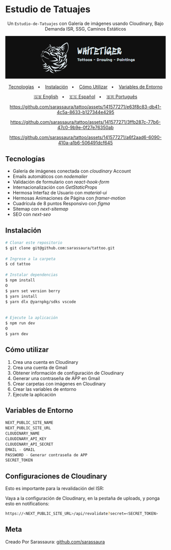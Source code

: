 # Estudio de Tatuajes

<div align="center">

Un `Estudio-de-Tatuajes` con Galería de imágenes usando Cloudinary, Bajo Demanda ISR, SSG, Caminos Estáticos

![Banner](/public/Banner.png?raw=true)

[Tecnologías](#tecnologías)&nbsp;&nbsp; • &nbsp;&nbsp;
[Instalación](#instalación)&nbsp;&nbsp; • &nbsp;&nbsp;
[Cómo Utilizar](#cómo-utilizar)&nbsp;&nbsp; • &nbsp;&nbsp;
[Variables de Entorno](#variables-de-entorno)

[🇬🇧 English](/README.md)&nbsp;&nbsp; • &nbsp;&nbsp;
[🇪🇸 Español](/README.es.md)&nbsp;&nbsp; • &nbsp;&nbsp;
[🇧🇷 Português](/README.pt-BR.md)

https://github.com/sarassaura/tattoo/assets/141577271/e63f8c83-db41-4c5a-8633-b127344e4295

https://github.com/sarassaura/tattoo/assets/141577271/3ffb287c-77b6-47c0-9b9e-0f27e76350ab

https://github.com/sarassaura/tattoo/assets/141577271/a6f2aad6-6090-410a-a1b6-506491dcf645

</div>

## Tecnologías

- Galería de imágenes conectada con _cloudinary_ Account
- Emails automáticos con _nodemailer_
- Validación de formulario con _react-hook-form_
- Internacionalización con _GetStaticProps_
- Hermosa Interfaz de Usuario con _material-ui_
- Hermosas Animaciones de Página con _framer-motion_
- Cuadrícula de 8 puntos Responsivo con _figma_
- Sitemap con _next-sitemap_
- SEO con _next-seo_

## Instalación

```sh
# Clonar este repositorio
$ git clone git@github.com:sarassaura/tattoo.git

# Ingrese a la carpeta
$ cd tattoo

# Instalar dependencias
$ npm install
O
$ yarn set version berry
$ yarn install
$ yarn dlx @yarnpkg/sdks vscode


# Ejecute la aplicación
$ npm run dev
O
$ yarn dev
```

## Cómo utilizar

1. Crea una cuenta en Cloudinary
2. Crea una cuenta de Gmail
3. Obtener información de configuración de Cloudinary
4. Generar una contraseña de APP en Gmail
5. Crear carpetas con imágenes en Cloudinary
6. Crear las variables de entorno
7. Ejecute la aplicación

## Variables de Entorno

```bash
NEXT_PUBLIC_SITE_NAME
NEXT_PUBLIC_SITE_URL
CLOUDINARY_NAME
CLOUDINARY_API_KEY
CLOUDINARY_API_SECRET
EMAIL - GMAIL
PASSWORD - Generar contraseña de APP
SECRET_TOKEN
```

## Configuraciones de Cloudinary

Esto es importante para la revalidación del ISR:

Vaya a la configuración de Cloudinary, en la pestaña de uploads, y ponga esto en notifications:

```bash
https://<NEXT_PUBLIC_SITE_URL>/api/revalidate?secret=<SECRET_TOKEN>
```

## Meta

Creado Por Sarassaura:
[github.com/sarassaura](https://github.com/sarassaura)
